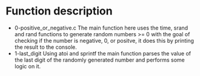 # Function description
- 0-positive_or_negative.c
  The main function here uses the time, srand and rand functions to generate
  random numbers >= 0 with the goal of checking if the number is negative, 0, or
  positve, it does this by printing the result to the console.
- 1-last_digit
  Using atoi and sprintf the main function parses the value of the last digit of
  the randomly generated number and performs some logic on it.
